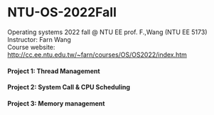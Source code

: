 # NTU-OS-2022Fall
 Operating systems 2022 fall @ NTU EE prof. F.,Wang (NTU EE 5173) <br>
 Instructor: Farn Wang <br>
 Course website: http://cc.ee.ntu.edu.tw/~farn/courses/OS/OS2022/index.htm

#### Project 1: Thread Management
#### Project 2: System Call & CPU Scheduling
#### Project 3: Memory management

